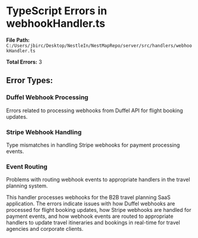 # TypeScript Errors in webhookHandler.ts

**File Path:** `C:/Users/jbirc/Desktop/NestleIn/NestMapRepo/server/src/handlers/webhookHandler.ts`

**Total Errors:** 3

## Error Types:

### Duffel Webhook Processing
Errors related to processing webhooks from Duffel API for flight booking updates.

### Stripe Webhook Handling
Type mismatches in handling Stripe webhooks for payment processing events.

### Event Routing
Problems with routing webhook events to appropriate handlers in the travel planning system.

This handler processes webhooks for the B2B travel planning SaaS application. The errors indicate issues with how Duffel webhooks are processed for flight booking updates, how Stripe webhooks are handled for payment events, and how webhook events are routed to appropriate handlers to update travel itineraries and bookings in real-time for travel agencies and corporate clients.
